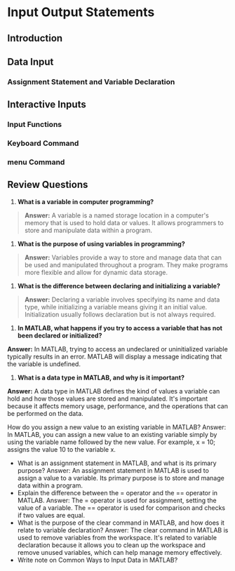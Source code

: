 # Input Output Statements

## Introduction

## Data Input

### Assignment Statement and Variable Declaration

## Interactive Inputs

### Input Functions

### Keyboard Command

### menu Command

## Review Questions

1. **What is a variable in computer programming?**

>**Answer:** A variable is a named storage location in a computer's memory that is used to hold data or values. It allows programmers to store and manipulate data within a program.

1. **What is the purpose of using variables in programming?**

>**Answer:** Variables provide a way to store and manage data that can be used and manipulated throughout a program. They make programs more flexible and allow for dynamic data storage.

1. **What is the difference between declaring and initializing a variable?**

>**Answer:** Declaring a variable involves specifying its name and data type, while initializing a variable means giving it an initial value. Initialization usually follows declaration but is not always required.

1. **In MATLAB, what happens if you try to access a variable that has not been declared or initialized?**

**Answer:** In MATLAB, trying to access an undeclared or uninitialized variable typically results in an error. MATLAB will display a message indicating that the variable is undefined.

1. **What is a data type in MATLAB, and why is it important?**

**Answer:** A data type in MATLAB defines the kind of values a variable can hold and how those values are stored and manipulated. It's important because it affects memory usage, performance, and the operations that can be performed on the data.

How do you assign a new value to an existing variable in MATLAB?
Answer: In MATLAB, you can assign a new value to an existing variable simply by using the variable name followed by the new value. For example, x = 10; assigns the value 10 to the variable x.
- What is an assignment statement in MATLAB, and what is its primary purpose?
Answer: An assignment statement in MATLAB is used to assign a value to a variable. Its primary purpose is to store and manage data within a program.
- Explain the difference between the = operator and the == operator in MATLAB.
Answer: The = operator is used for assignment, setting the value of a variable. The == operator is used for comparison and checks if two values are equal.
- What is the purpose of the clear command in MATLAB, and how does it relate to variable declaration?
Answer: The clear command in MATLAB is used to remove variables from the workspace. It's related to variable declaration because it allows you to clean up the workspace and remove unused variables, which can help manage memory effectively.
- Write note on Common Ways to Input Data in MATLAB?
